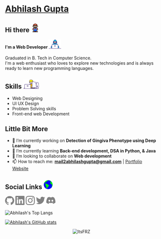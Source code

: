 # [Abhilash Gupta](https://abhilashgupta.ml/)

## Hi there <img src='https://github.com/Abhilashgupta2706/Abhilashgupta2706/blob/main/icons/Mario_Hello_Big.gif' alt='hello' height='30'>

#### I'm a Web Developer <img src='https://github.com/Abhilashgupta2706/Abhilashgupta2706/blob/main/icons/Developer.gif' alt='developer' height='30'>

Graduated in B. Tech in Computer Science. </br>
I'm a web enthusiast who loves to explore new technologies and is always ready to learn new programming languages.

## Skills <img src='https://github.com/Abhilashgupta2706/Abhilashgupta2706/blob/main/icons/Skills.gif' alt='skills' height='30'>

* Web Designing
* UI UX Design
* Problem Solving skills
* Front-end web Development

## Little Bit More

- 🔭 I’m currently working on **Detection of Gingiva Phenotype using Deep Learning** 
- 🌱 I’m currently learning **Back-end development, DSA in Python, & Java** 
- 👯 I’m looking to collaborate on **Web development** 
- 📫 How to reach me: **mail2abhilashgupta@gmail.com** | [Portfolio Website](https://abhilashgupta.ml/)

## Social Links <img src='https://github.com/Abhilashgupta2706/Abhilashgupta2706/blob/main/icons/Earth.gif' alt='social' height='30'>

[<img src='https://github.com/Abhilashgupta2706/Abhilashgupta2706/blob/main/icons/Github%20-%20Gray.png' alt='github' height='30'>](https://github.com/Abhilashgupta2706)
[<img src='https://github.com/Abhilashgupta2706/Abhilashgupta2706/blob/main/icons/LinkedIn%20-%20Gray.png' alt='linkedin' height='30'>](https://www.linkedin.com/in/abhilash-gupta-8599b0203/)
[<img src='https://github.com/Abhilashgupta2706/Abhilashgupta2706/blob/main/icons/Instagram%20-%20Gray.png' alt='instagram' height='30'>](https://www.instagram.com/abhilashgupta2706/)
[<img src='https://github.com/Abhilashgupta2706/Abhilashgupta2706/blob/main/icons/Twitter%20-%20Gray.png' alt='twitter' height='30'>](https://twitter.com/abhilashgupta27)
[<img src='https://github.com/Abhilashgupta2706/Abhilashgupta2706/blob/main/icons/Discord%20-%20Gray.png' alt='discord' height='30'>](https://discord.gg/77MQq2b3aT)  

![Abhilash's Top Langs](https://github-readme-stats.vercel.app/api/top-langs/?username=Abhilashgupta2706&langs_count=8&count_private=true&layout=compact&theme=tokyonight&hide_border=true&bg_color=0D1117&custom_title=Abhilash's%20Top%20Languages)

[![Abhilash's GitHub stats](https://github-readme-stats.vercel.app/api?username=Abhilashgupta2706&show_icons=true&theme=tokyonight)](https://github.com/Abhilashgupta2706/github-readme-stats)

<p align="center"> <img src="https://komarev.com/ghpvc/?username=Abhilashguta2706&label=PROFILE%20VIEWS&color=4acfff&style=flat" alt="ItsFRZ" /> </p>
